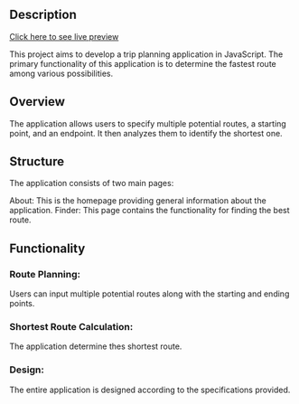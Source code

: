 ## Description

[Click here to see live preview](https://pathfinder.kckm.pl/)

This project aims to develop a trip planning application in JavaScript. The primary functionality of this application is to determine the fastest route among various possibilities.

## Overview
The application allows users to specify multiple potential routes, a starting point, and an endpoint. It then analyzes them to identify the shortest one. 

## Structure
The application consists of two main pages:

About: This is the homepage providing general information about the application.
Finder: This page contains the functionality for finding the best route.

## Functionality

### Route Planning: 
Users can input multiple potential routes along with the starting and ending points.
### Shortest Route Calculation: 
The application determine thes shortest route.
### Design: 
The entire application is designed according to the specifications provided.
